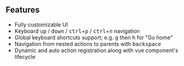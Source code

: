 ## Features

- Fully customizable UI
- Keyboard <kbd>up</kbd> / <kbd>down</kbd> / <kbd>ctrl</kbd>+<kbd>p</kbd> / <kbd>ctrl</kbd>+<kbd>n</kbd> navigation
- Global keyboard shortcuts support; e.g. <kbd>g</kbd> then <kbd>h</kbd> for "Go home"
- Navigation from nested actions to parents with <kbd>backspace</kbd>
- Dynamic and auto action registration along with vue component's lifecycle
